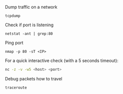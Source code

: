 
Dump traffic on a network
```
tcpdump
```

Check if port is listening
```
netstat -ant | grep:80
```
Ping port
```
nmap -p 80 -sT <IP>
```
For a quick interactive check (with a 5 seconds timeout):
```bash
nc -z -v -w5 <host> <port>
```

Debug packets how to travel
```bash
traceroute
```
